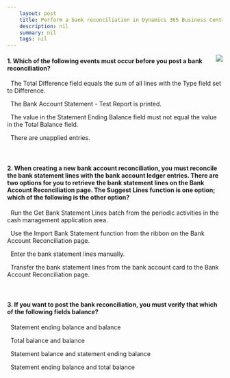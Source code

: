 ```yaml
---
    layout: post
    title: Perform a bank reconciliation in Dynamics 365 Business Central  
    description: nil
    summary: nil
    tags: nil
---
```



 <a target="_blank" href="https://docs.microsoft.com/en-us/learn/modules/bank-reconciliation-dynamics-365-business-central/4-check/"><i class="fas fa-external-link-alt"></i> </a>
 <img align="right" src="https://docs.microsoft.com/en-us/learn/achievements/bank-reconciliation-dynamics-365-business-central.svg">
####  1. Which of the following events must occur before you post a bank reconciliation?


<i class='fas fa-check-square' style='color: Dodgerblue;'></i> &nbsp;&nbsp;The Total Difference field equals the sum of all lines with the Type field set to Difference.

<i class='far fa-square'></i> &nbsp;&nbsp;The Bank Account Statement - Test Report is printed.

<i class='far fa-square'></i> &nbsp;&nbsp;The value in the Statement Ending Balance field must not equal the value in the Total Balance field.

<i class='far fa-square'></i> &nbsp;&nbsp;There are unapplied entries.
<br />
<br />
<br />

####  2. When creating a new bank account reconciliation, you must reconcile the bank statement lines with the bank account ledger entries. There are two options for you to retrieve the bank statement lines on the Bank Account Reconciliation page. The Suggest Lines function is one option; which of the following is the other option?


<i class='far fa-square'></i> &nbsp;&nbsp;Run the Get Bank Statement Lines batch from the periodic activities in the cash management application area.

<i class='fas fa-check-square' style='color: Dodgerblue;'></i> &nbsp;&nbsp;Use the Import Bank Statement function from the ribbon on the Bank Account Reconciliation page.

<i class='far fa-square'></i> &nbsp;&nbsp;Enter the bank statement lines manually.

<i class='far fa-square'></i> &nbsp;&nbsp;Transfer the bank statement lines from the bank account card to the Bank Account Reconciliation page.
<br />
<br />
<br />

####  3. If you want to post the bank reconciliation, you must verify that which of the following fields balance?


<i class='far fa-square'></i> &nbsp;&nbsp;Statement ending balance and balance

<i class='far fa-square'></i> &nbsp;&nbsp;Total balance and balance

<i class='far fa-square'></i> &nbsp;&nbsp;Statement balance and statement ending balance

<i class='fas fa-check-square' style='color: Dodgerblue;'></i> &nbsp;&nbsp;Statement ending balance and total balance
<br />
<br />
<br />
